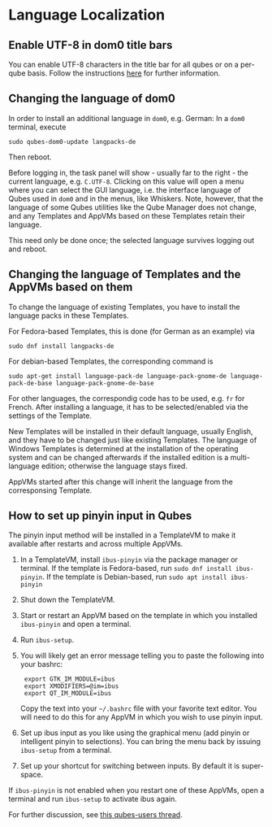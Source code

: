 
Language Localization
=====================

Enable UTF-8 in dom0 title bars
-------------------------

You can enable UTF-8 characters in the title bar for all qubes or on a per-qube basis. Follow the instructions [here](https://www.qubes-os.org/doc/config-files/#gui-and-audio-configuration-in-dom0) for further information.

Changing the language of dom0
-----------------------------

In order to install an additional language in `dom0`, e.g. German: In a `dom0` terminal, execute

   `sudo qubes-dom0-update langpacks-de`

Then reboot.

Before logging in, the task panel will show - usually far to the right - the current language, e.g. `C.UTF-8`. Clicking on this value will open a menu where you can select the GUI language, i.e. the interface language of Qubes used in `dom0` and in the menus, like Whiskers. Note, however, that the language of some Qubes utilities like the Qube Manager does not change, and any Templates and AppVMs based on these Templates retain their language.

This need only be done once; the selected language survives logging out and reboot.

Changing the language of Templates and the AppVMs based on them
---------------------------------------------------------------

To change the language of existing Templates, you have to install the language packs in these Templates.

For Fedora-based Templates, this is done (for German as an example) via

   `sudo dnf install langpacks-de`

For debian-based Templates, the corresponding command is

   `sudo apt-get install language-pack-de language-pack-gnome-de language-pack-de-base language-pack-gnome-de-base`

For other languages, the correspondig code has to be used, e.g. `fr` for French. After installing a language, it has to be selected/enabled via the settings of the Template.

New Templates will be installed in their default language, usually English, and they have to be changed just like existing Templates. The language of Windows Templates is determined at the installation of the operating system and can be changed afterwards if the installed edition is a multi-language edition; otherwise the language stays fixed.

AppVMs started after this change will inherit the language from the corresponsing Template.

How to set up pinyin input in Qubes
-----------------------------------

The pinyin input method will be installed in a TemplateVM to make it available after restarts and across multiple AppVMs.

1. In a TemplateVM, install `ibus-pinyin` via the package manager or terminal.
   If the template is Fedora-based, run `sudo dnf install ibus-pinyin`.
   If the template is Debian-based, run `sudo apt install ibus-pinyin`

2. Shut down the TemplateVM.

3. Start or restart an AppVM based on the template in which you installed `ibus-pinyin` and open a terminal.

4. Run `ibus-setup`.

5. You will likely get an error message telling you to paste the following into your bashrc:

        export GTK_IM_MODULE=ibus
        export XMODIFIERS=@im=ibus
        export QT_IM_MODULE=ibus

   Copy the text into your `~/.bashrc` file with your favorite text editor.
   You will need to do this for any AppVM in which you wish to use pinyin input.

6. Set up ibus input as you like using the graphical menu (add pinyin or intelligent pinyin to selections).
   You can bring the menu back by issuing `ibus-setup` from a terminal.

7. Set up your shortcut for switching between inputs.
   By default it is super-space.

If `ibus-pinyin` is not enabled when you restart one of these AppVMs, open a terminal and run `ibus-setup` to activate ibus again.

For further discussion, see [this qubes-users thread](https://groups.google.com/forum/#!searchin/qubes-users/languge/qubes-users/VcNPlhdgVQM/iF9PqSzayacJ).
